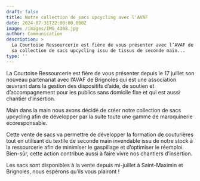 ```yaml
---
draft: false
title: Notre collection de sacs upcycling avec l'AVAF
date: 2024-07-31T22:00:00.000Z
image: /images/IMG_4308.jpg
author: Communication
description: >
  La Courtoise Ressourcerie est fière de vous présenter avec l’AVAF de Brignoles
  sa collection de sacs upcycling issu de tissus de seconde main...
type: ''
---
```


La Courtoise Ressourcerie est fière de vous présenter depuis le 17 juillet son nouveau partenariat avec l’AVAF de Brignoles qui est une association œuvrant dans la gestion des dispositifs d’aide, de soutien et d’accompagnement pour les publics sans domicile fixe et qui est aussi chantier d’insertion.

Main dans la main nous avons décidé de créer notre collection de sacs upcycling afin de développer par la suite toute une gamme de maroquinerie écoresponsable.

Cette vente de sacs va permettre de développer la formation de couturières tout en utilisant du textile de seconde main invendable issu de notre stock à la ressourcerie afin de minimiser le gaspillage et d’optimiser le réemploi. Bien-sûr, cette action contribue aussi à faire vivre nos chantiers d’insertion.

Les sacs sont disponibles à la vente depuis mi-juillet à Saint-Maximin et Brignoles, nous espérons qu’ils vous plairont !
